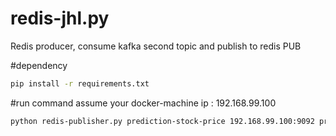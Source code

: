 # redis-jhl.py
Redis producer, consume kafka second topic and publish to redis PUB

#dependency
```sh
pip install -r requirements.txt
```

#run command
assume your docker-machine ip : 192.168.99.100
```sh
python redis-publisher.py prediction-stock-price 192.168.99.100:9092 prediction-stock-price 192.168.99.100 6379
```


